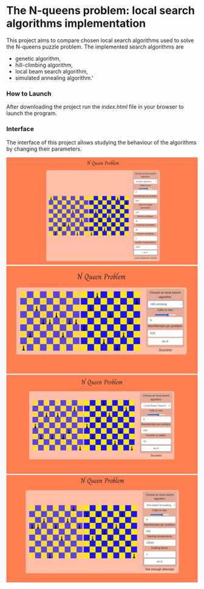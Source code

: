 # The N-queens problem: local search algorithms implementation

This project aims to compare chosen local search algorithms used to solve the N-queens puzzle problem. The implemented search algorithms are
- genetic algorithm,
- hill-climbing algorithm,
- local beam search algorithm,
- simulated annealing algorithm.'

### How to Launch
After downloading the project run the *index.html* file in your browser to launch the program.

### Interface
The interface of this project allows studying the behaviour of the algorithms by changing their parameters.

![picture](img/interface/genetic.jpg)
![picture](img/interface/hillClimbing.jpg)
![picture](img/interface/localBeam.jpg)
![picture](img/interface/simulatedAnnealing.jpg)
